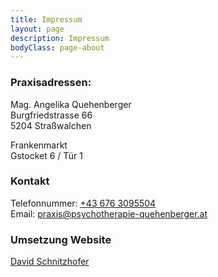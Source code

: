 ```yaml
---
title: Impressum
layout: page
description: Impressum
bodyClass: page-about
---
```


### Praxisadressen:
Mag. Angelika Quehenberger<br>
Burgfriedstrasse 66<br>
5204 Straßwalchen

Frankenmarkt<br>
Gstocket 6 / Tür 1


### Kontakt
Telefonnummer: <a href="tel:+43 676 3095504">+43 676 3095504</a><br>
Email: <a href="mailto:praxis@psychotherapie-quehenberger.at">praxis@psychotherapie-quehenberger.at</a>

### Umsetzung Website
<a href="https://david.schnitzhofer.at">David Schnitzhofer</a>